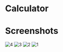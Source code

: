 # Calculator

# Screenshots
![4](https://github.com/Liaquat-4324/Calculator/assets/101306744/c49acd09-7040-46b7-ad1c-ebf04e0f43a0)
![3](https://github.com/Liaquat-4324/Calculator/assets/101306744/1ab98fa2-1baf-4d07-8869-02e76eac6852)
![2](https://github.com/Liaquat-4324/Calculator/assets/101306744/937bf56f-acea-43bc-97e8-dfdc93935b6e)
![1](https://github.com/Liaquat-4324/Calculator/assets/101306744/429338bb-efe0-4405-bd27-d145ef24d2bb)
